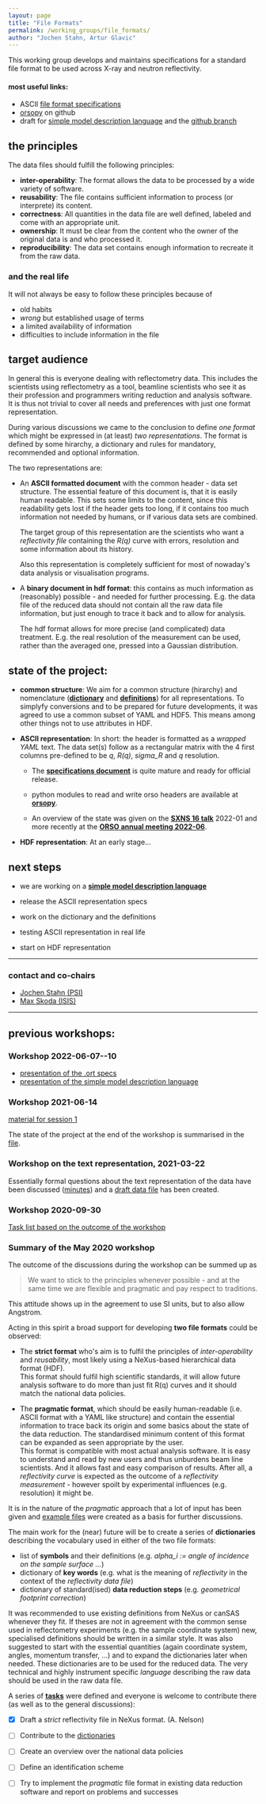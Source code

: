 ```yaml
---
layout: page
title: "File Formats"
permalink: /working_groups/file_formats/
author: "Jochen Stahn, Artur Glavic"
---
```


<i class="fas fa-file-code fa-5x"></i>

This working group develops and maintains specifications for a standard file format to be used across X-ray and neutron reflectivity.

#### most useful links:

- ASCII [file format specifications](https://www.reflectometry.org/file_format/specification) 
- [orsopy](https://orsopy.readthedocs.io/en/latest/) on github
- draft for [simple model description language](/projects/simple_model) and the [github branch](https://github.com/reflectivity/orsopy/pull/83)

## the principles

The data files should fulfill the following principles:

- **inter-operability**: The format allows the data to be processed by a wide variety of software.
- **reusability**: The file contains sufficient information to process (or interprete) its content.
- **correctness**: All quantities in the data file are well defined, labeled and come with an appropriate unit.
- **ownership**: It must be clear from the content who the owner of the original data is and who
  processed it.
- **reproducibility**: The data set contains enough information to recreate it from the raw data.

### and the real life

It will not always be easy to follow these principles because of

- old habits
- *wrong* but established usage of terms
- a limited availability of information
- difficulties to include information in the file 

## target audience

In general this is everyone dealing with reflectometry data. This includes the scientists using 
reflectometry as a tool, beamline scientists who see it as their profession and programmers writing 
reduction and analysis software. It is thus not trivial to cover all needs and preferences with
just one format representation.

During various discussions we came to the conclusion to define *one format* which might be
expressed in (at least) *two representations*.
The format is defined by some hirarchy, a dictionary and rules for mandatory, recommended and optional information. 

The two representations are:

- An **ASCII formatted document** with the common header - data set structure. 
  The essential feature of this document is, that it is easily human readable.
  This sets some limits to the content, since this readability gets lost if the header gets too long,
  if it contains too much information not needed by humans, or if various data sets are combined.
  
  The target group of this representation are the scientists who want a *reflectivity file* containing the
  *R(q)* curve with errors, resolution and some information about its history. 
  
  Also this representation is completely sufficient for most of nowaday's data analysis or visualisation programs.
- A **binary document in hdf format**: this contains as much information as (reasonably) possible - and needed for further
  processing. E.g. the data file of the reduced data should not contain all the raw data file information, but just
  enough to trace it back and to allow for analysis.

  The hdf format allows for more precise (and complicated) data treatment. E.g. the real resolution of the measurement
  can be used, rather than the averaged one, pressed into a Gaussian distribution.
  
## state of the project:

- **common structure**: We aim for a common structure (hirarchy) and nomenclature 
  (**[dictionary](../../projects/file_formats/dictionaries.md)** and 
  **[definitions](../../projects/file_formats/tasks/definitions.pdf)**) for all representations.
  To simplyfy conversions and to be prepared for future developments, it was agreed to use a common subset of YAML and HDF5. 
  This means among other things not to use attributes in HDF.
- **ASCII representation**:
  In short: the header is formatted as a *wrapped YAML* text. The data set(s) follow as a rectangular
  matrix with the 4 first columns pre-defined to be *q*, *R(q)*, *sigma_R* and *q* resolution.
  
  - The **[specifications document](https://www.reflectometry.org/file_format/specification)** 
    is quite mature and ready for official release.
  
  - python modules to read and write orso headers are available at **[orsopy](https://orsopy.readthedocs.io/en/latest/)**.
  
  - An overview of the state was given on the **[SXNS 16 talk](./SXNS_file_formats.pdf)** 2022-01 and more recently
    at the **[ORSO annual meeting 2022-06](./ORSO_ort.pdf)**.
- **HDF representation**: At an early stage... 

## next steps

- we are working on a **[simple model description language](/projects/simple_model)** 

- release the ASCII representation specs
- work on the dictionary and the definitions

- testing ASCII representation in real life
- start on HDF representation

---

### contact and co-chairs

- [Jochen Stahn (PSI)](mailto:jochen.stahn@psi.ch)
- [Max Skoda (ISIS)](mailto:Maximilian.Skoda@stfc.ac.uk)

---

## previous workshops:

### Workshop 2022-06-07--10

- [presentation of the .ort specs](./ORSO_ort.pdf)
- [presentation of the simple model description language](./simple_model_2022-06.pdf)

### Workshop 2021-06-14

[material for session 1](../../projects/file_formats/tasks/ws_2021-06_text.md)

The state of the project at the end of the workshop is summarised in 
the [file](../projects/file_formats/text-rep.md).

### Workshop on the text representation, 2021-03-22
Essentially formal questions about the text representation of the data have been discussed 
([minutes](../../projects/file_formats/tasks/meeting_2021-03-22.md)) and 
a [draft data file](../../projects/file_formats/tasks/text_representation.md) has been created.

### Workshop 2020-09-30

[Task list based on the outcome of the workshop](../../projects/file_formats/tasks)

### Summary of the May 2020 workshop

The outcome of the discussions during the workshop can be
summed up as
> We want to stick to the principles whenever possible -
> and at the same time we are flexible and pragmatic and pay respect to
> traditions.

This attitude shows up in the agreement to use SI units,
but to also allow Angstrom.

Acting in this spirit a broad support for developing
**two file formats** could be observed:

* The **strict format** who's aim is to fulfil the principles of
  *inter-operability* and *reusability*,
  most likely using a NeXus-based hierarchical data format (HDF).   
  This format should fulfil high scientific standards, it will allow
  future analysis software to do more than just fit R(q) curves and
  it should match the national data policies.

* The **pragmatic format**, which should be easily human-readable
  (i.e. ASCII format with a YAML like structure) and contain the
  essential information to trace back its origin and some
  basics about the state of the data reduction. The standardised
  minimum content of this format can be expanded as seen appropriate
  by the user.   
  This format is compatible with most actual analysis software.
  It is easy to understand and read by new users and thus
  unburdens beam line scientists. And it allows fast and easy comparison
  of results. After all, a *reflectivity curve* is expected as the
  outcome of a *reflectivity measurement* - however spoilt by
  experimental influences (e.g. resolution) it might be.

It is in the nature of the *pragmatic* approach that a lot of input
has been given and [example files](../../projects/file_formats/examples.md) were created as a basis for
further discussions.

The main work for the (near) future will be to create a series of
**dictionaries** describing the vocabulary used in either of the
two file formats:
* list of **symbols** and their definitions (e.g. *alpha_i := angle of
  incidence on the sample surface ...*)
* dictionary of **key words** (e.g. what is the meaning of *reflectivity*
  in the context of the *reflectivity data file*)
* dictionary of standard(ised) **data reduction steps** (e.g.
  *geometrical footprint correction*)

It was recommended to use existing definitions from NeXus or
canSAS whenever they fit. If theses are not in agreement with
the common sense used in reflectometry experiments (e.g. the
sample coordinate system) new, specialised definitions should be
written in a similar style.
It was also suggested to start with the essential quantities
(again coordinate system, angles, momentum transfer, ...) and
to expand the dictionaries later when needed. These dictionaries
are to be used for the reduced data. The very technical and highly
instrument specific *language* describing the raw data should
be used in the raw data file.

A series of [**tasks**](https://github.com/reflectivity/file_format/issues)
were defined and everyone is welcome to contribute
there (as well as to the general discussions):

- [x] Draft a *strict* reflectivity file in NeXus format. (A. Nelson)
- [ ] Contribute to the [dictionaries](../../projects/file_formats/dictionaries.pdf)
- [ ] Create an overview over the national data policies
- [ ] Define an identification scheme
- [ ] Try to implement the *pragmatic* file format in existing
      data reduction software and report on problems and
      successes


